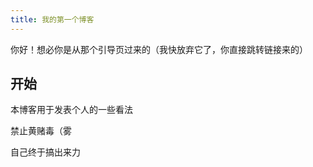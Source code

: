 ```yaml
---
title: 我的第一个博客
---
```

你好！想必你是从那个引导页过来的（我快放弃它了，你直接跳转链接来的）

## 开始

本博客用于发表个人的一些看法

禁止黄赌毒（雾

自己终于搞出来力
